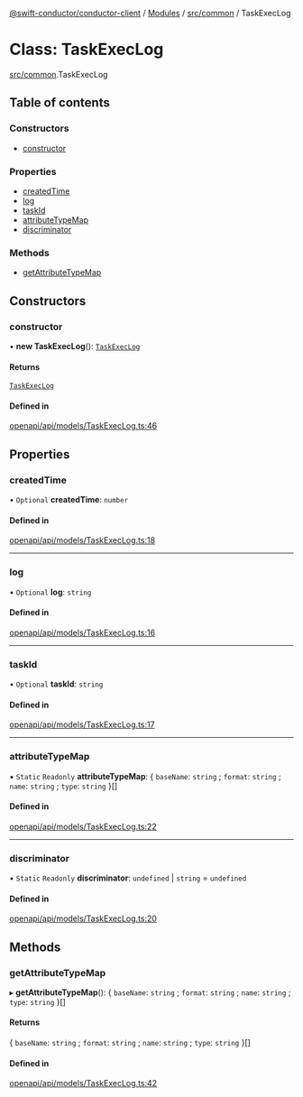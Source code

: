 [@swift-conductor/conductor-client](../README.md) / [Modules](../modules.md) / [src/common](../modules/src_common.md) / TaskExecLog

# Class: TaskExecLog

[src/common](../modules/src_common.md).TaskExecLog

## Table of contents

### Constructors

- [constructor](src_common.TaskExecLog.md#constructor)

### Properties

- [createdTime](src_common.TaskExecLog.md#createdtime)
- [log](src_common.TaskExecLog.md#log)
- [taskId](src_common.TaskExecLog.md#taskid)
- [attributeTypeMap](src_common.TaskExecLog.md#attributetypemap)
- [discriminator](src_common.TaskExecLog.md#discriminator)

### Methods

- [getAttributeTypeMap](src_common.TaskExecLog.md#getattributetypemap)

## Constructors

### constructor

• **new TaskExecLog**(): [`TaskExecLog`](src_common.TaskExecLog.md)

#### Returns

[`TaskExecLog`](src_common.TaskExecLog.md)

#### Defined in

[openapi/api/models/TaskExecLog.ts:46](https://github.com/swift-conductor/conductor-client-typescript/blob/d61717b/openapi/api/models/TaskExecLog.ts#L46)

## Properties

### createdTime

• `Optional` **createdTime**: `number`

#### Defined in

[openapi/api/models/TaskExecLog.ts:18](https://github.com/swift-conductor/conductor-client-typescript/blob/d61717b/openapi/api/models/TaskExecLog.ts#L18)

___

### log

• `Optional` **log**: `string`

#### Defined in

[openapi/api/models/TaskExecLog.ts:16](https://github.com/swift-conductor/conductor-client-typescript/blob/d61717b/openapi/api/models/TaskExecLog.ts#L16)

___

### taskId

• `Optional` **taskId**: `string`

#### Defined in

[openapi/api/models/TaskExecLog.ts:17](https://github.com/swift-conductor/conductor-client-typescript/blob/d61717b/openapi/api/models/TaskExecLog.ts#L17)

___

### attributeTypeMap

▪ `Static` `Readonly` **attributeTypeMap**: \{ `baseName`: `string` ; `format`: `string` ; `name`: `string` ; `type`: `string`  }[]

#### Defined in

[openapi/api/models/TaskExecLog.ts:22](https://github.com/swift-conductor/conductor-client-typescript/blob/d61717b/openapi/api/models/TaskExecLog.ts#L22)

___

### discriminator

▪ `Static` `Readonly` **discriminator**: `undefined` \| `string` = `undefined`

#### Defined in

[openapi/api/models/TaskExecLog.ts:20](https://github.com/swift-conductor/conductor-client-typescript/blob/d61717b/openapi/api/models/TaskExecLog.ts#L20)

## Methods

### getAttributeTypeMap

▸ **getAttributeTypeMap**(): \{ `baseName`: `string` ; `format`: `string` ; `name`: `string` ; `type`: `string`  }[]

#### Returns

\{ `baseName`: `string` ; `format`: `string` ; `name`: `string` ; `type`: `string`  }[]

#### Defined in

[openapi/api/models/TaskExecLog.ts:42](https://github.com/swift-conductor/conductor-client-typescript/blob/d61717b/openapi/api/models/TaskExecLog.ts#L42)
